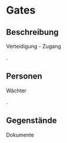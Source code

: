 [comment]: # (Gates)
# Gates
## Beschreibung
Verteidigung - Zugang

.
## Personen
Wächter

.
## Gegenstände
Dokumente